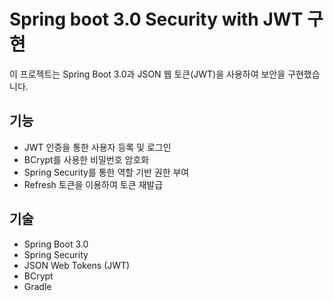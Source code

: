 # Spring boot 3.0 Security with JWT 구현
이 프로젝트는 Spring Boot 3.0과 JSON 웹 토큰(JWT)을 사용하여 보안을 구현했습니다.
## 기능
- JWT 인증을 통한 사용자 등록 및 로그인
- BCrypt를 사용한 비밀번호 암호화
- Spring Security를 통한 역할 기반 권한 부여
- Refresh 토큰을 이용하여 토큰 재발급
## 기술
- Spring Boot 3.0
- Spring Security
- JSON Web Tokens (JWT)
- BCrypt
- Gradle
